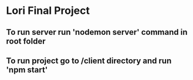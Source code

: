 # Lori Final Project

## To run server run **'nodemon server'** command in root folder

## To run project go to /client directory and run **'npm start'**